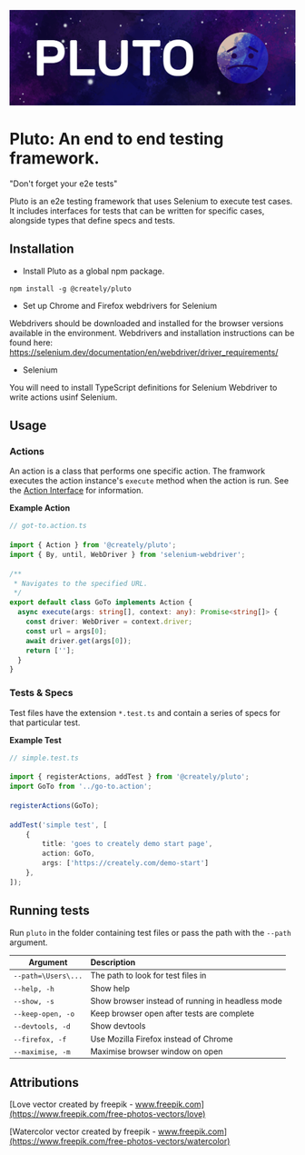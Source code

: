 ![npm package](logo/Pluto-Logo.png)

# Pluto: An end to end testing framework.

"Don't forget your e2e tests"

Pluto is an e2e testing framework that uses Selenium to execute test cases. It includes interfaces for tests that can be written for specific cases, alongside types that define specs and tests.

## Installation

- Install Pluto as a global npm package.
```shell
npm install -g @creately/pluto
```

- Set up Chrome and Firefox webdrivers for Selenium

Webdrivers should be downloaded and installed for the browser versions available in the environment. Webdrivers and installation instructions can be found here: https://selenium.dev/documentation/en/webdriver/driver_requirements/

- Selenium

You will need to install TypeScript definitions for Selenium Webdriver to write actions usinf Selenium.

## Usage

### Actions

An action is a class that performs one specific action. The framwork executes the action instance's `execute` method when the action is run. See the [Action Interface](src/action.i.ts) for information.

**Example Action**

```ts
// got-to.action.ts

import { Action } from '@creately/pluto';
import { By, until, WebDriver } from 'selenium-webdriver';

/**
 * Navigates to the specified URL.
 */
export default class GoTo implements Action {
  async execute(args: string[], context: any): Promise<string[]> {
    const driver: WebDriver = context.driver;
    const url = args[0];
    await driver.get(args[0]);
    return [''];
  }
}

```

### Tests & Specs

Test files have the extension `*.test.ts` and contain a series of specs for that particular test.

**Example Test**
```ts
// simple.test.ts

import { registerActions, addTest } from '@creately/pluto';
import GoTo from '../go-to.action';

registerActions(GoTo);

addTest('simple test', [
    {
        title: 'goes to creately demo start page',
        action: GoTo,
        args: ['https://creately.com/demo-start']
    },
]);

```

## Running tests

Run `pluto` in the folder containing test files or pass the path with the `--path` argument.

| Argument             | Description                                            |
| ---------------------|:-------------------------------------------------------| 
| `--path=\Users\...`  | The path to look for test files in                     |
| `--help, -h`         | Show help                                              | 
| `--show, -s`         | Show browser instead of running in headless mode       | 
| `--keep-open, -o`    | Keep browser open after tests are complete             | 
| `--devtools, -d`     | Show devtools                                          | 
| `--firefox, -f`      | Use Mozilla Firefox instead of Chrome                  | 
| `--maximise, -m`     | Maximise browser window on open                        | 

## Attributions
[Love vector created by freepik - www.freepik.com](https://www.freepik.com/free-photos-vectors/love)

[Watercolor vector created by freepik - www.freepik.com](https://www.freepik.com/free-photos-vectors/watercolor)
